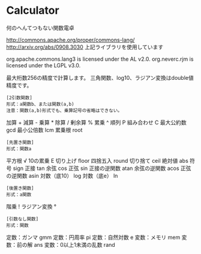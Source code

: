 # Calculator

何のへんてつもない関数電卓

http://commons.apache.org/proper/commons-lang/
http://arxiv.org/abs/0908.3030
上記ライブラリを使用しています

org.apache.commons.lang3 is licensed under the AL v2.0.
org.neverc.rjm           is licensed under the LGPL v3.0.

最大桁数256の精度で計算します。
三角関数、log10、ラジアン変換はdouble値精度です。

	[2引数関数]
	形式：a関数b、または関数(a,b)
	注意：関数(a,b)形式でも、乗算記号の省略はできない。
加算
	+
減算
	-
乗算
	*
除算
	/
剰余算
	%
累乗
	^
順列
	P
組み合わせ
	C
最大公約数
	gcd
最小公倍数
	lcm
累乗根
	root

	[先置き関数]
	形式：関数a
平方根
	√
10の累乗
	E
切り上げ
	floor
四捨五入
	round
切り捨て
	ceil
絶対値
	abs
符号
	sign
正接
	tan
余弦
	cos
正弦
	sin
正接の逆関数
	atan
余弦の逆関数
	acos
正弦の逆関数
	asin
対数（底10）
	log
対数（底e）
	ln

	[後置き関数]
	形式：a関数
階乗
	!
ラジアン変換
	°

	[引数なし関数]
	形式：関数
定数：ガンマ
	gmm
定数：円周率
	pi
定数：自然対数
	e
変数：メモリ
	mem
変数：前の解
	ans
変数：0以上1未満の乱数
	rand
